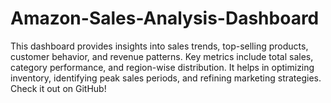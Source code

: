 # Amazon-Sales-Analysis-Dashboard
This dashboard provides insights into sales trends, top-selling products, customer behavior, and revenue patterns. Key metrics include total sales, category performance, and region-wise distribution. It helps in optimizing inventory, identifying peak sales periods, and refining marketing strategies. Check it out on GitHub!
